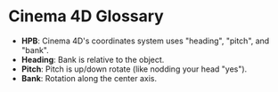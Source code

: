 # Cinema 4D Glossary

- **HPB**: Cinema 4D's coordinates system uses "heading", "pitch", and "bank".
- **Heading**: Bank is relative to the object.
- **Pitch**: Pitch is up/down rotate (like nodding your head "yes").
- **Bank**:  Rotation along the center axis.


